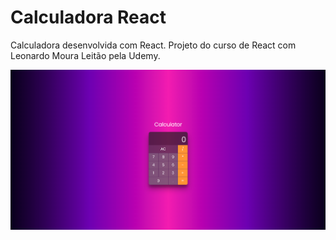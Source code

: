 # Calculadora React

Calculadora desenvolvida com React. Projeto do curso de React com Leonardo Moura Leitão pela Udemy.

![](./public/overview.png)
